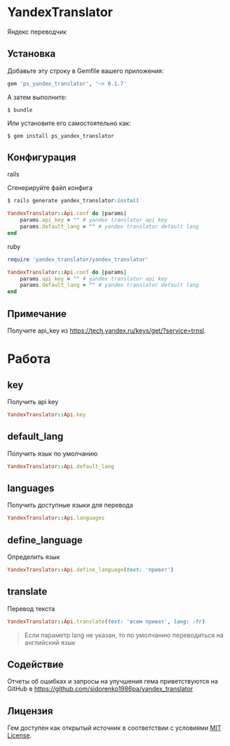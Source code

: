 # YandexTranslator

Яндекс переводчик

## Установка

Добавьте эту строку в Gemfile вашего приложения:

```ruby
gem 'ps_yandex_translator', '~> 0.1.7'
```

А затем выполните:

    $ bundle

Или установите его самостоятельно как:

    $ gem install ps_yandex_translator

## Конфигурация

rails

Сгенерируйте файл конфига

```rb
$ rails generate yandex_translator:install

YandexTranslator::Api.conf do |params|
    params.api_key = "" # yandex translator api key
    params.default_lang = "" # yandex translator default lang
end
```
ruby

```rb
require 'yandex_translator/yandex_translator'

YandexTranslator::Api.conf do |params|
    params.api_key = "" # yandex translator api key
    params.default_lang = "" # yandex translator default lang
end
```
    
## Примечание

Получите api_key из https://tech.yandex.ru/keys/get/?service=trnsl.

# Работа

## key
Получить api key

```rb
YandexTranslator::Api.key
```

## default_lang
Получить язык по умолчанию

```rb
YandexTranslator::Api.default_lang
```

## languages
Получить доступные языки для перевода

```rb
YandexTranslator::Api.languages
```

## define_language
Определить язык

```rb
YandexTranslator::Api.define_language(text: 'привет')
```

## translate
Перевод текста

```rb
YandexTranslator::Api.translate(text: 'всем привет', lang: :fr)
```

> Если параметр lang не указан, то по умолчанию переводиться на английский язык

## Содействие

Отчеты об ошибках и запросы на улучшения гема приветствуются на GitHub в https://github.com/sidorenko1986pa/yandex_translator

## Лицензия

Гем доступен как открытый источник в соответствии с условиями [MIT License](http://opensource.org/licenses/MIT).


